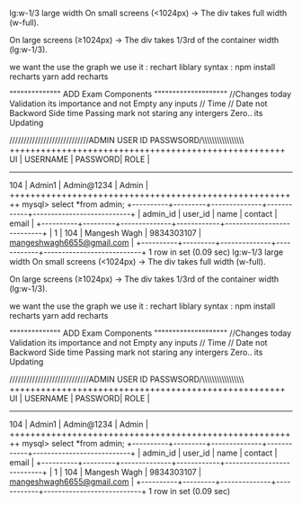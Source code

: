 lg:w-1/3 large width
On small screens (<1024px) → The div takes full width (w-full).

On large screens (≥1024px) → The div takes 1/3rd of the container width (lg:w-1/3).

we want the use the graph we use it : rechart liblary
syntax : npm install recharts
yarn add recharts

"""""""""""""" ADD Exam Components """"""""""""""""""""
//Changes today Validation its importance and not Empty any inputs
// Time // Date not Backword Side time Passing mark not staring any intergers Zero.. its Updating

////////////////////////////ADMIN USER ID PASSWSORD/\\\\\\\\\\\\\\\\\\\\\\\\\\\\\\\\\\
+++++++++++++++++++++++++++++++++++++++++++++++++++++
UI | USERNAME | PASSWORD| ROLE |

---

104 | Admin1 | Admin@1234 | Admin |
++++++++++++++++++++++++++++++++++++++++++++++++++++++++
mysql> select \*from admin;
+----------+---------+--------------+------------+---------------------------+
| admin_id | user_id | name | contact | email |
+----------+---------+--------------+------------+---------------------------+
| 1 | 104 | Mangesh Wagh | 9834303107 | mangeshwagh6655@gmail.com |
+----------+---------+--------------+------------+---------------------------+
1 row in set (0.09 sec)
lg:w-1/3 large width
On small screens (<1024px) → The div takes full width (w-full).

On large screens (≥1024px) → The div takes 1/3rd of the container width (lg:w-1/3).

we want the use the graph we use it : rechart liblary
syntax : npm install recharts
yarn add recharts

"""""""""""""" ADD Exam Components """"""""""""""""""""
//Changes today Validation its importance and not Empty any inputs
// Time // Date not Backword Side time Passing mark not staring any intergers Zero.. its Updating

////////////////////////////ADMIN USER ID PASSWSORD/\\\\\\\\\\\\\\\\\\\\\\\\\\\\\\\\\\
+++++++++++++++++++++++++++++++++++++++++++++++++++++
UI | USERNAME | PASSWORD| ROLE |

---

104 | Admin1 | Admin@1234 | Admin |
++++++++++++++++++++++++++++++++++++++++++++++++++++++++
mysql> select \*from admin;
+----------+---------+--------------+------------+---------------------------+
| admin_id | user_id | name | contact | email |
+----------+---------+--------------+------------+---------------------------+
| 1 | 104 | Mangesh Wagh | 9834303107 | mangeshwagh6655@gmail.com |
+----------+---------+--------------+------------+---------------------------+
1 row in set (0.09 sec)
